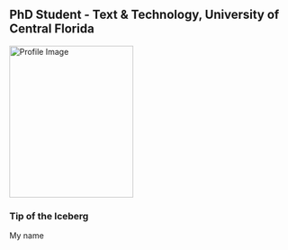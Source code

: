 ## PhD Student - Text & Technology, University of Central Florida

<img src="assets/ProfileGithub.jpg" alt="Profile Image" style="width: 220px; height: 270px;">

### Tip of the Iceberg
My name
